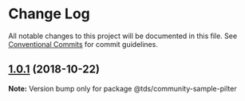 # Change Log

All notable changes to this project will be documented in this file.
See [Conventional Commits](https://conventionalcommits.org) for commit guidelines.

<a name="1.0.1"></a>
## [1.0.1](https://github.com/telusdigital/tds-community/compare/@tds/community-sample-pilter@1.0.0...@tds/community-sample-pilter@1.0.1) (2018-10-22)




**Note:** Version bump only for package @tds/community-sample-pilter
